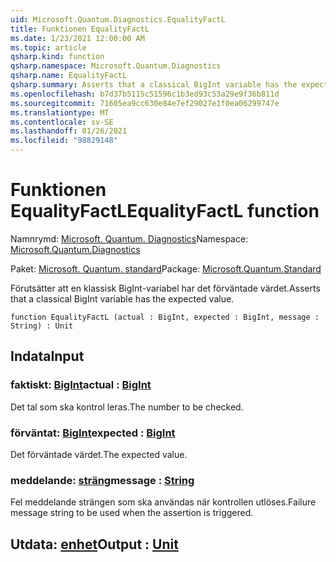 ```yaml
---
uid: Microsoft.Quantum.Diagnostics.EqualityFactL
title: Funktionen EqualityFactL
ms.date: 1/23/2021 12:00:00 AM
ms.topic: article
qsharp.kind: function
qsharp.namespace: Microsoft.Quantum.Diagnostics
qsharp.name: EqualityFactL
qsharp.summary: Asserts that a classical BigInt variable has the expected value.
ms.openlocfilehash: b7d37b5115c51596c1b3ed93c53a29e9f36b811d
ms.sourcegitcommit: 71605ea9cc630e84e7ef29027e1f0ea06299747e
ms.translationtype: MT
ms.contentlocale: sv-SE
ms.lasthandoff: 01/26/2021
ms.locfileid: "98829148"
---
```

# <a name="equalityfactl-function"></a><span data-ttu-id="a664a-102">Funktionen EqualityFactL</span><span class="sxs-lookup"><span data-stu-id="a664a-102">EqualityFactL function</span></span>

<span data-ttu-id="a664a-103">Namnrymd: [Microsoft. Quantum. Diagnostics](xref:Microsoft.Quantum.Diagnostics)</span><span class="sxs-lookup"><span data-stu-id="a664a-103">Namespace: [Microsoft.Quantum.Diagnostics](xref:Microsoft.Quantum.Diagnostics)</span></span>

<span data-ttu-id="a664a-104">Paket: [Microsoft. Quantum. standard](https://nuget.org/packages/Microsoft.Quantum.Standard)</span><span class="sxs-lookup"><span data-stu-id="a664a-104">Package: [Microsoft.Quantum.Standard](https://nuget.org/packages/Microsoft.Quantum.Standard)</span></span>


<span data-ttu-id="a664a-105">Förutsätter att en klassisk BigInt-variabel har det förväntade värdet.</span><span class="sxs-lookup"><span data-stu-id="a664a-105">Asserts that a classical BigInt variable has the expected value.</span></span>

```qsharp
function EqualityFactL (actual : BigInt, expected : BigInt, message : String) : Unit
```


## <a name="input"></a><span data-ttu-id="a664a-106">Indata</span><span class="sxs-lookup"><span data-stu-id="a664a-106">Input</span></span>

### <a name="actual--bigint"></a><span data-ttu-id="a664a-107">faktiskt: [BigInt](xref:microsoft.quantum.lang-ref.bigint)</span><span class="sxs-lookup"><span data-stu-id="a664a-107">actual : [BigInt](xref:microsoft.quantum.lang-ref.bigint)</span></span>

<span data-ttu-id="a664a-108">Det tal som ska kontrol leras.</span><span class="sxs-lookup"><span data-stu-id="a664a-108">The number to be checked.</span></span>


### <a name="expected--bigint"></a><span data-ttu-id="a664a-109">förväntat: [BigInt](xref:microsoft.quantum.lang-ref.bigint)</span><span class="sxs-lookup"><span data-stu-id="a664a-109">expected : [BigInt](xref:microsoft.quantum.lang-ref.bigint)</span></span>

<span data-ttu-id="a664a-110">Det förväntade värdet.</span><span class="sxs-lookup"><span data-stu-id="a664a-110">The expected value.</span></span>


### <a name="message--string"></a><span data-ttu-id="a664a-111">meddelande: [sträng](xref:microsoft.quantum.lang-ref.string)</span><span class="sxs-lookup"><span data-stu-id="a664a-111">message : [String](xref:microsoft.quantum.lang-ref.string)</span></span>

<span data-ttu-id="a664a-112">Fel meddelande strängen som ska användas när kontrollen utlöses.</span><span class="sxs-lookup"><span data-stu-id="a664a-112">Failure message string to be used when the assertion is triggered.</span></span>



## <a name="output--unit"></a><span data-ttu-id="a664a-113">Utdata: [enhet](xref:microsoft.quantum.lang-ref.unit)</span><span class="sxs-lookup"><span data-stu-id="a664a-113">Output : [Unit](xref:microsoft.quantum.lang-ref.unit)</span></span>

